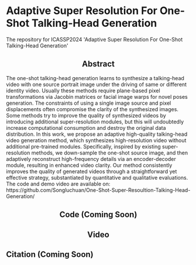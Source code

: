 # Adaptive Super Resolution For One-Shot Talking-Head Generation
The repository for ICASSP2024 'Adaptive Super Resolution For One-Shot Talking-Head Generation'

<h2 align="center">Abstract</h2>
The one-shot talking-head generation learns to synthesize a talking-head video with one source portrait image under the driving of same or different identity video. Usually these methods require plane-based pixel transformations via Jacobin matrices or facial image warps for novel poses generation. The constraints of using a single image source and pixel displacements often compromise the clarity of the synthesized images. Some methods try to improve the quality of synthesized videos by introducing additional super-resolution modules, but this will undoubtedly increase computational consumption and destroy the original data distribution. In this work, we propose an adaptive high-quality talking-head video generation method, which synthesizes high-resolution video without additional pre-trained modules. Specifically, inspired by existing super-resolution methods, we down-sample the one-shot source image, and then adaptively reconstruct high-frequency details via an encoder-decoder module, resulting in enhanced video clarity. Our method consistently improves the quality of generated videos through a straightforward yet effective strategy, substantiated by quantitative and qualitative evaluations. The code and demo video are available on: https://github.com/Songluchuan/One-Shot-Super-Resoultion-Talking-Head-Generation/


<h2 align="center">Code (Coming Soon)</h2>


<h2 align="center">Video</h2>
<https://www.youtube.com/watch?v=B_-3F51QmKE>

## Citation (Coming Soon)
